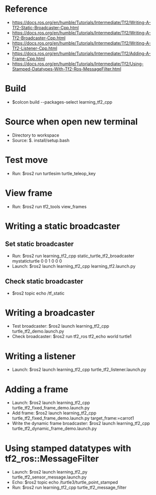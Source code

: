 # Reference
- https://docs.ros.org/en/humble/Tutorials/Intermediate/Tf2/Writing-A-Tf2-Static-Broadcaster-Cpp.html
- https://docs.ros.org/en/humble/Tutorials/Intermediate/Tf2/Writing-A-Tf2-Broadcaster-Cpp.html
- https://docs.ros.org/en/humble/Tutorials/Intermediate/Tf2/Writing-A-Tf2-Listener-Cpp.html
- https://docs.ros.org/en/humble/Tutorials/Intermediate/Tf2/Adding-A-Frame-Cpp.html
- https://docs.ros.org/en/humble/Tutorials/Intermediate/Tf2/Using-Stamped-Datatypes-With-Tf2-Ros-MessageFilter.html

# Build
- $colcon build --packages-select learning_tf2_cpp

# Source when open new terminal
- Directory to workspace
- Source: $. install/setup.bash

# Test move
- Run: $ros2 run turtlesim turtle_teleop_key

# View frame
- Run: $ros2 run tf2_tools view_frames

# Writing a static broadcaster
## Set static broadcaster
- Run: $ros2 run learning_tf2_cpp static_turtle_tf2_broadcaster mystaticturtle 0 0 1 0 0 0
- Launch: $ros2 launch learning_tf2_cpp learning_tf2.launch.py
## Check static broadcaster
- $ros2 topic echo /tf_static

# Writing a broadcaster
- Test broadcaster: $ros2 launch learning_tf2_cpp turtle_tf2_demo.launch.py
- Check broadcaster: $ros2 run tf2_ros tf2_echo world turtle1

# Writing a listener
- Launch: $ros2 launch learning_tf2_cpp turtle_tf2_listener.launch.py

# Adding a frame
- Launch: $ros2 launch learning_tf2_cpp turtle_tf2_fixed_frame_demo.launch.py
- Add frame: $ros2 launch learning_tf2_cpp turtle_tf2_fixed_frame_demo.launch.py target_frame:=carrot1
- Write the dynamic frame broadcaster: $ros2 launch learning_tf2_cpp turtle_tf2_dynamic_frame_demo.launch.py

# Using stamped datatypes with tf2_ros::MessageFilter
- Launch: $ros2 launch learning_tf2_py turtle_tf2_sensor_message.launch.py
- Echo: $ros2 topic echo /turtle3/turtle_point_stamped
- Run: $ros2 run learning_tf2_cpp turtle_tf2_message_filter